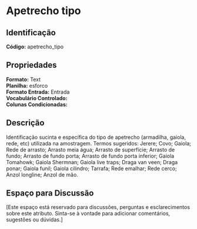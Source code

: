 # Apetrecho tipo

## Identificação
**Código:** apetrecho_tipo

## Propriedades
**Formato:** Text  
**Planilha:** esforco  
**Formato Entrada:** Entrada  
**Vocabulário Controlado:**   
**Colunas Condicionadas:**   

## Descrição
Identificação sucinta e específica do tipo de apetrecho (armadilha, gaiola, rede, etc) utilizada na amostragem. Termos sugeridos: Jerere; Covo; Gaiola; Rede de arrasto; Arrasto meia água; Arrasto de superfície; Arrasto de fundo; Arrasto de fundo porta; Arrasto de fundo porta inferior; Gaiola Tomahowk; Gaiola Shermnan; Gaiola live traps; Draga van veen; Draga ponar; Gaiola funil; Gaiola cilindro; Tarrafa; Rede emalhar; Rede cerco; Anzol longline; Anzol de mão.

## Espaço para Discussão
[Este espaço está reservado para discussões, perguntas e esclarecimentos sobre este atributo. Sinta-se à vontade para adicionar comentários, sugestões ou dúvidas.]
